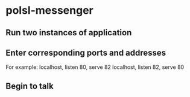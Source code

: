 # polsl-messenger
## Run two instances of application
## Enter corresponding ports and addresses
For example:
localhost, listen 80, serve 82
localhost, listen 82, serve 80
## Begin to talk